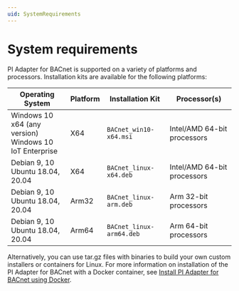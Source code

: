 ```yaml
---
uid: SystemRequirements
---
```


# System requirements

PI Adapter for BACnet is supported on a variety of platforms and processors. Installation kits are available for the following platforms:

| Operating System | Platform | Installation Kit | Processor(s) |
|------------------|----------|------------------|--------------|
| Windows 10 x64 (any version) <br> Windows 10 IoT Enterprise  | X64 | `BACnet_win10-x64.msi`     | Intel/AMD 64-bit processors |
| Debian 9, 10 <br> Ubuntu 18.04, 20.04 | X64 | `BACnet_linux-x64.deb`     | Intel/AMD 64-bit processors |
| Debian 9, 10 <br> Ubuntu 18.04, 20.04 | Arm32 | `BACnet_linux-arm.deb`  | Arm 32-bit processors |
| Debian 9, 10 <br> Ubuntu 18.04, 20.04 | Arm64 | `BACnet_linux-arm64.deb`  | Arm 64-bit processors |

Alternatively, you can use tar.gz files with binaries to build your own custom installers or containers for Linux. For more information on installation of the PI Adapter for BACnet with a Docker container, see [Install PI Adapter for BACnet using Docker](xref:InstallPIAdapterForBACnetUsingDocker).
